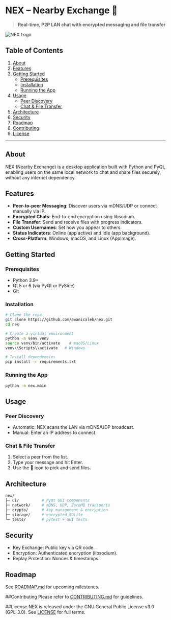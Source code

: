 # NEX – Nearby Exchange 🚀

> **Real-time, P2P LAN chat with encrypted messaging and file transfer**

![NEX Logo](./assets/logo.png)

## Table of Contents
1. [About](#about)
2. [Features](#features)
3. [Getting Started](#getting-started)
   - [Prerequisites](#prerequisites)
   - [Installation](#installation)
   - [Running the App](#running-the-app)
4. [Usage](#usage)
   - [Peer Discovery](#peer-discovery)
   - [Chat & File Transfer](#chat--file-transfer)
5. [Architecture](#architecture)
6. [Security](#security)
7. [Roadmap](#roadmap)
8. [Contributing](#contributing)
9. [License](#license)

---

## About
NEX (Nearby Exchange) is a desktop application built with Python and PyQt, enabling users on the same local network to chat and share files securely, without any internet dependency.

## Features
- **Peer-to-peer Messaging**: Discover users via mDNS/UDP or connect manually via IP.
- **Encrypted Chats**: End-to-end encryption using libsodium.
- **File Transfer**: Send and receive files with progress indicators.
- **Custom Usernames**: Set how you appear to others.
- **Status Indicators**: Online (app active) and Idle (app background).
- **Cross-Platform**: Windows, macOS, and Linux (AppImage).

## Getting Started
### Prerequisites
- Python 3.9+
- Qt 5 or 6 (via PyQt or PySide)
- Git

### Installation
```bash
# Clone the repo
git clone https://github.com/awanicaleb/nex.git
cd nex

# Create a virtual environment
python -m venv venv
source venv/bin/activate    # macOS/Linux
venv\\Scripts\\activate   # Windows

# Install dependencies
pip install -r requirements.txt
```

### Running the App
```bash
python -m nex.main
```
## Usage
### Peer Discovery
- Automatic: NEX scans the LAN via mDNS/UDP broadcast.
- Manual: Enter an IP address to connect.

### Chat & File Transfer
1. Select a peer from the list.
2. Type your message and hit Enter.
3. Use the 📎 icon to pick and send files.

## Architecture
```bash
nex/
├─ ui/          # PyQt GUI components
├─ network/     # mDNS, UDP, ZeroMQ transports
├─ crypto/      # key management & encryption
├─ storage/     # encrypted SQLite
└─ tests/       # pytest + GUI tests
```

## Security
- Key Exchange: Public key via QR code.
- Encryption: Authenticated encryption (libsodium).
- Replay Protection: Nonces & timestamps.

## Roadmap
See [ROADMAP.md](./ROADMAP.md) for upcoming milestones.

##Contributing
Please refer to [CONTRIBUTING.md](./CONTRIBUTING.md) for guidelines.

##License
NEX is released under the GNU General Public License v3.0 (GPL-3.0). See [LICENSE](./LICENSE) for full terms.

